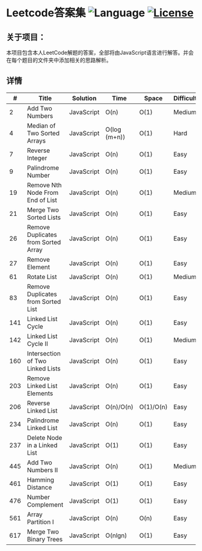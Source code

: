 # Leetcode答案集  ![Language](https://img.shields.io/badge/Language-JavaScript-orange.svg)  [![License](https://img.shields.io/badge/license-MIT-blue.svg)](./LICENSE.md)

## 关于项目：
本项目包含本人LeetCode解题的答案，全部将由JavaScript语言进行解答。并会在每个题目的文件夹中添加相关的思路解析。

## 详情
\# | Title | Solution| Time| Space | Difficulty|
----|------|---------|-----|-------|-----------|
2 | Add Two Numbers| JavaScript| O(n) | O(1)|Medium|
4 | Median of Two Sorted Arrays| JavaScript| O(log (m+n)) | O(1)|Hard|
7 | Reverse Integer| JavaScript| O(n) | O(1)|Easy|
9 | Palindrome Number| JavaScript| O(n) | O(1)|Easy|
19 | Remove Nth Node From End of List| JavaScript| O(n) | O(1)|Medium|
21 | Merge Two Sorted Lists| JavaScript| O(n) | O(1)|Easy|
26 | Remove Duplicates from Sorted Array | JavaScript| O(n) | O(1)|Easy|
27 | Remove Element | JavaScript| O(n) | O(1)|Easy|
61 | Rotate List| JavaScript| O(n) | O(1)|Medium|
83 |Remove Duplicates from Sorted List| JavaScript| O(n) | O(1)|Easy|
141 | Linked List Cycle| JavaScript| O(n) | O(1)|Easy|
142 | Linked List Cycle II| JavaScript| O(n) | O(1)|Medium|
160 |Intersection of Two Linked Lists| JavaScript| O(n) | O(1)|Easy|
203 |Remove Linked List Elements| JavaScript| O(n) | O(1)|Easy|
206 |Reverse Linked List| JavaScript| O(n)/O(n) | O(1)/O(n)|Easy|
234 |Palindrome Linked List| JavaScript| O(n) | O(1)|Easy|
237 | Delete Node in a Linked List| JavaScript| O(1) | O(1)|Easy|
445 |Add Two Numbers II| JavaScript| O(n) | O(1)|Medium|
461|Hamming Distance| JavaScript| O(1) | O(1)|Easy|
476|Number Complement| JavaScript| O(1) | O(1)|Easy|
561|Array Partition I| JavaScript| O(n) | O(n)|Easy|
617|Merge Two Binary Trees| JavaScript| O(nlgn) | O(1)|Easy|


